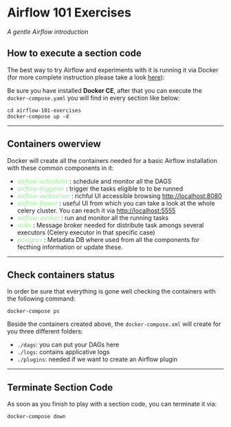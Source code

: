 # Airflow 101 Exercises

_A gentle Airflow introduction_


## How to execute a section code

The best way to try Airflow and experiments with it is running it via Docker (for more complete instruction please take a look [here]()):

Be sure you have installed __Docker CE__, after that you can execute the `docker-compose.yaml` you will find in every section like below:

```
cd airflow-101-exercises
docker-compose up -d
```

---

## Containers owerview 

Docker will create all the containers needed for a basic Airflow installation with these common components in it:

 - <span style="color:lightgreen">_airflow-scheduler_</span> : schedule and monitor all the DAGS
 - <span style="color:lightgreen">_airflow-triggerer_</span> : trigger the tasks eligible to to be runned
 - <span style="color:lightgreen">_airflow-webserver_</span> : richful UI accessible browsing [http://localhost:8080]() 
 - <span style="color:lightgreen">_airflow-flower_</span> : useful UI from which you can take a look at the whole celery cluster. You can reach it via [http://localhost:5555]() 
 - <span style="color:lightgreen">_airflow-worker_</span> : run and monitor all the running tasks 
 - <span style="color:lightgreen">_redis_</span> : Message broker needed for distribute task amongs several executors (Celery executor in that specific case)
 - <span style="color:lightgreen">_postgres_</span> : Metadata DB where used from all the components for fecthing information or update these.

---

## Check containers status

In order be sure that everything is gone well checking the containers with the following command:

````
docker-compose ps
````

Beside the containers created above, the `docker-compose.xml` will create for you three different folders:
 
 - `./dags`: you can put your DAGs here
 - `./logs`: contains applicative logs
 - `./plugins`: needed if we want to create an Airflow plugin

---

## Terminate Section Code

As soon as you finish to play with a section code, you can terminate it via:

````
docker-compose down
````